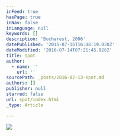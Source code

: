 ```yaml
---
inFeed: true
hasPage: true
inNav: false
inLanguage: null
keywords: []
description: 'Bucharest, 2006'
datePublished: '2016-07-16T16:48:19.030Z'
dateModified: '2016-07-14T07:21:45.926Z'
title: spot
author:
  - name: ''
    url: ''
sourcePath: _posts/2016-07-13-spot.md
authors: []
publisher: null
starred: false
url: spot/index.html
_type: Article

---
```

![](https://the-grid-user-content.s3-us-west-2.amazonaws.com/62024776-1262-46c3-bb07-e0f3d0b40461.jpg)